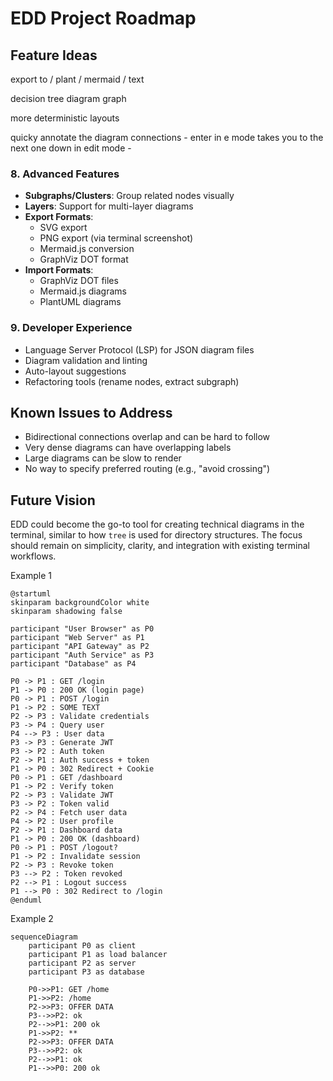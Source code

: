 # EDD Project Roadmap


## Feature Ideas

export to / plant / mermaid / text

decision tree diagram graph

more deterministic layouts 

quicky annotate the diagram connections - enter in e mode takes you to the next one down in edit mode - 




### 8. Advanced Features
- **Subgraphs/Clusters**: Group related nodes visually
- **Layers**: Support for multi-layer diagrams
- **Export Formats**: 
  - SVG export
  - PNG export (via terminal screenshot)
  - Mermaid.js conversion
  - GraphViz DOT format
- **Import Formats**:
  - GraphViz DOT files
  - Mermaid.js diagrams
  - PlantUML diagrams

### 9. Developer Experience
- Language Server Protocol (LSP) for JSON diagram files
- Diagram validation and linting
- Auto-layout suggestions
- Refactoring tools (rename nodes, extract subgraph)

## Known Issues to Address
- Bidirectional connections overlap and can be hard to follow
- Very dense diagrams can have overlapping labels
- Large diagrams can be slow to render
- No way to specify preferred routing (e.g., "avoid crossing")

## Future Vision
EDD could become the go-to tool for creating technical diagrams in the terminal, similar to how `tree` is used for directory structures. The focus should remain on simplicity, clarity, and integration with existing terminal workflows.


Example 1

```plantuml
@startuml
skinparam backgroundColor white
skinparam shadowing false

participant "User Browser" as P0
participant "Web Server" as P1
participant "API Gateway" as P2
participant "Auth Service" as P3
participant "Database" as P4

P0 -> P1 : GET /login
P1 -> P0 : 200 OK (login page)
P0 -> P1 : POST /login
P1 -> P2 : SOME TEXT
P2 -> P3 : Validate credentials
P3 -> P4 : Query user
P4 --> P3 : User data
P3 -> P3 : Generate JWT
P3 -> P2 : Auth token
P2 -> P1 : Auth success + token
P1 -> P0 : 302 Redirect + Cookie
P0 -> P1 : GET /dashboard
P1 -> P2 : Verify token
P2 -> P3 : Validate JWT
P3 -> P2 : Token valid
P2 -> P4 : Fetch user data
P4 -> P2 : User profile
P2 -> P1 : Dashboard data
P1 -> P0 : 200 OK (dashboard)
P0 -> P1 : POST /logout?
P1 -> P2 : Invalidate session
P2 -> P3 : Revoke token
P3 --> P2 : Token revoked
P2 --> P1 : Logout success
P1 --> P0 : 302 Redirect to /login
@enduml

```

Example 2

```mermaid
sequenceDiagram
    participant P0 as client
    participant P1 as load balancer
    participant P2 as server
    participant P3 as database

    P0->>P1: GET /home
    P1->>P2: /home
    P2->>P3: OFFER DATA
    P3-->>P2: ok
    P2-->>P1: 200 ok
    P1->>P2: **
    P2->>P3: OFFER DATA
    P3-->>P2: ok
    P2-->>P1: ok
    P1-->>P0: 200 ok

```


